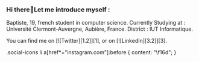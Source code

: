 ### Hi there👋Let me introduce myself :

Baptiste, 19, french student in computer science.
Currently Studying at : Université Clermont-Auvergne, Aubière, France.
District : IUT Informatique.

You can find me on [![Twitter][1.2]][1], or on [![LinkedIn][3.2]][3].

.social-icons li a[href*="instagram.com"]:before {
	content: "\f16d";
}

<!--
**baptistemrtl/baptistemrtl** is a ✨ _special_ ✨ repository because its `README.md` (this file) appears on your GitHub profile.

Here are some ideas to get you started:

- 🔭 I’m currently working on ...
- 🌱 I’m currently learning ...
- 👯 I’m looking to collaborate on ...
- 🤔 I’m looking for help with ...
- 💬 Ask me about ...
- 📫 How to reach me: ...
- 😄 Pronouns: ...
- ⚡ Fun fact: ...
-->
